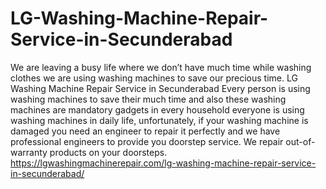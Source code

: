 # LG-Washing-Machine-Repair-Service-in-Secunderabad
We are leaving a busy life where we don’t have much time while washing clothes we are using washing machines to save our precious time. LG Washing Machine Repair Service in Secunderabad Every person is using washing machines to save their much time and also these washing machines are mandatory gadgets in every household everyone is using washing machines in daily life, unfortunately, if your washing machine is damaged you need an engineer to repair it perfectly and we have professional engineers to provide you doorstep service. We repair out-of-warranty products on your doorsteps. https://lgwashingmachinerepair.com/lg-washing-machine-repair-service-in-secunderabad/
